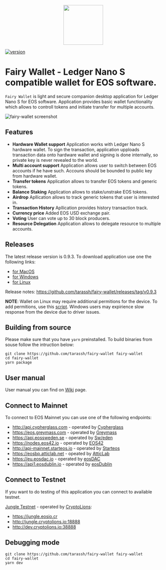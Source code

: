 <p align="center">
  <img src="https://github.com/tarassh/fairy-wallet/blob/master/resources/logo.png" height="128" width="128" />
</p>


[![version](https://img.shields.io/badge/release-0.9.3-lightgrey.svg)](https://github.com/tarassh/fairy-wallet/releases)

# Fairy Wallet - Ledger Nano S compatible wallet for EOS software.

`Fairy Wallet` is light and secure companion desktop application for Ledger Nano S for EOS software. Application provides basic wallet functionality which allows to controll tokens and initiate transfer for multiple accounts.

![fairy-wallet screenshot](https://github.com/tarassh/fairy-wallet/blob/master/resources/application/Wallet.png)

## Features

- **Hardware Wallet support** Application works with Ledger Nano S hardware wallet. To sign the transaction, application upploads transaction data onto hardware wallet and signing is done internally, so private key is never revealed to the world.
- **Multi account support** Application allows user to switch between EOS accounts if he have such. Accouns should be bounded to public key from hardware wallet.
- **Transfer tokens** Application allows to transfer EOS tokens and generic tokens.
- **Balance Staking** Application allows to stake/unstrake EOS tokens.
- **Airdrop** Apllication allows to track generic tokens that user is interested in.
- **Transaction History** Apllication provides history transaction track.
- **Currency price** Added EOS USD exchange pair.
- **Voting** User can vote up to 30 block producers.
- **Resource Delegation** Application allows to delegate resource to multiple accounts.

## Releases

The latest release version is 0.9.3. To download application use one the following links:

- [for MacOS](https://github.com/tarassh/fairy-wallet/releases/download/v0.9.3/FairyWallet-0.9.3.dmg)
- [for Windows](https://github.com/tarassh/fairy-wallet/releases/download/v0.9.3/FairyWallet.Setup.0.9.3.exe)
- [for Linux](https://github.com/tarassh/fairy-wallet/releases/download/v0.9.3/fairy-wallet_0.9.3_amd64.deb)

Release notes: https://github.com/tarassh/fairy-wallet/releases/tag/v0.9.3


**NOTE**: Wallet on Linux may require additional permitions for the device. To add permitions, use this [script](https://github.com/LedgerHQ/udev-rules/blob/master/add_udev_rules.sh). 
Windows users may expirience slow response from the device due to driver issues.

## Building from source

Please make sure that you have `yarn` preinstalled.
To build binaries from souse follow the intruction below:

```
git clone https://github.com/tarassh/fairy-wallet fairy-wallet
cd fairy-wallet
yarn package
```

## User manual

User manual you can find on [Wiki](https://github.com/tarassh/fairy-wallet/wiki/How-to-use-Ledger-Nano-S-with-Fairy-Wallet) page.

## Connect to Mainnet

To connect to EOS Mainnet you can use one of the following endpoints:

* http://api.cypherglass.com - operated by [Cypherglass](https://www.cypherglass.com)
* https://eos.greymass.com - operated by [Greymass](https://greymass.com)
* https://api.eossweden.se - operated by [Sw/eden](https://eossweden.org)
* https://nodes.eos42.io - operated by [EOS42](https://www.eos42.io)
* http://api-mainnet.starteos.io - operated by [Starteos](https://www.starteos.io)
* https://eosbp.atticlab.net - opeated by [AtticLab](https://atticlab.net)
* https://eu.eosdac.io - operated by [eosDAC](https://eosdac.io)
* https://api1.eosdublin.io - operated by [eosDublin](https://www.eosdublin.com)

## Connect to Testnet

If you want to do testing of this application you can connect to available testnet.

[Jungle Testnet](http://jungle.cryptolions.io/) - operated by [CryptoLions](http://CryptoLions.io/):

* https://jungle.eosio.cr
* http://jungle.cryptolions.io:18888
* http://dev.cryptolions.io:38888

## Debugging mode

```
git clone https://github.com/tarassh/fairy-wallet fairy-wallet
cd fairy-wallet
yarn dev
```
